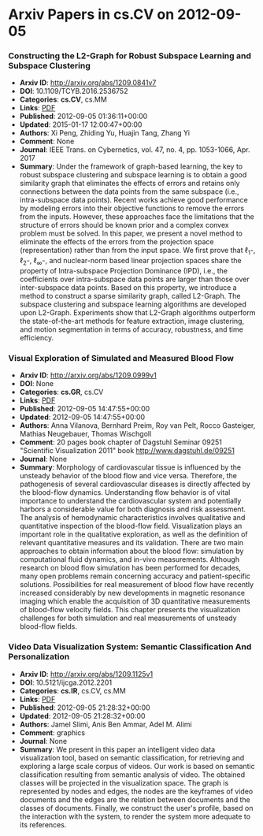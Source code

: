 # Arxiv Papers in cs.CV on 2012-09-05
### Constructing the L2-Graph for Robust Subspace Learning and Subspace Clustering
- **Arxiv ID**: http://arxiv.org/abs/1209.0841v7
- **DOI**: 10.1109/TCYB.2016.2536752
- **Categories**: **cs.CV**, cs.MM
- **Links**: [PDF](http://arxiv.org/pdf/1209.0841v7)
- **Published**: 2012-09-05 01:36:11+00:00
- **Updated**: 2015-01-17 12:00:47+00:00
- **Authors**: Xi Peng, Zhiding Yu, Huajin Tang, Zhang Yi
- **Comment**: None
- **Journal**: IEEE Trans. on Cybernetics, vol. 47, no. 4, pp. 1053-1066, Apr.
  2017
- **Summary**: Under the framework of graph-based learning, the key to robust subspace clustering and subspace learning is to obtain a good similarity graph that eliminates the effects of errors and retains only connections between the data points from the same subspace (i.e., intra-subspace data points). Recent works achieve good performance by modeling errors into their objective functions to remove the errors from the inputs. However, these approaches face the limitations that the structure of errors should be known prior and a complex convex problem must be solved. In this paper, we present a novel method to eliminate the effects of the errors from the projection space (representation) rather than from the input space. We first prove that $\ell_1$-, $\ell_2$-, $\ell_{\infty}$-, and nuclear-norm based linear projection spaces share the property of Intra-subspace Projection Dominance (IPD), i.e., the coefficients over intra-subspace data points are larger than those over inter-subspace data points. Based on this property, we introduce a method to construct a sparse similarity graph, called L2-Graph. The subspace clustering and subspace learning algorithms are developed upon L2-Graph. Experiments show that L2-Graph algorithms outperform the state-of-the-art methods for feature extraction, image clustering, and motion segmentation in terms of accuracy, robustness, and time efficiency.



### Visual Exploration of Simulated and Measured Blood Flow
- **Arxiv ID**: http://arxiv.org/abs/1209.0999v1
- **DOI**: None
- **Categories**: **cs.GR**, cs.CV
- **Links**: [PDF](http://arxiv.org/pdf/1209.0999v1)
- **Published**: 2012-09-05 14:47:55+00:00
- **Updated**: 2012-09-05 14:47:55+00:00
- **Authors**: Anna Vilanova, Bernhard Preim, Roy van Pelt, Rocco Gasteiger, Mathias Neugebauer, Thomas Wischgoll
- **Comment**: 20 pages book chapter of Dagstuhl Seminar 09251 "Scientific
  Visualization 2011" book http://www.dagstuhl.de/09251
- **Journal**: None
- **Summary**: Morphology of cardiovascular tissue is influenced by the unsteady behavior of the blood flow and vice versa. Therefore, the pathogenesis of several cardiovascular diseases is directly affected by the blood-flow dynamics. Understanding flow behavior is of vital importance to understand the cardiovascular system and potentially harbors a considerable value for both diagnosis and risk assessment. The analysis of hemodynamic characteristics involves qualitative and quantitative inspection of the blood-flow field. Visualization plays an important role in the qualitative exploration, as well as the definition of relevant quantitative measures and its validation. There are two main approaches to obtain information about the blood flow: simulation by computational fluid dynamics, and in-vivo measurements. Although research on blood flow simulation has been performed for decades, many open problems remain concerning accuracy and patient-specific solutions. Possibilities for real measurement of blood flow have recently increased considerably by new developments in magnetic resonance imaging which enable the acquisition of 3D quantitative measurements of blood-flow velocity fields. This chapter presents the visualization challenges for both simulation and real measurements of unsteady blood-flow fields.



### Video Data Visualization System: Semantic Classification And Personalization
- **Arxiv ID**: http://arxiv.org/abs/1209.1125v1
- **DOI**: 10.5121/ijcga.2012.2201
- **Categories**: **cs.IR**, cs.CV, cs.MM
- **Links**: [PDF](http://arxiv.org/pdf/1209.1125v1)
- **Published**: 2012-09-05 21:28:32+00:00
- **Updated**: 2012-09-05 21:28:32+00:00
- **Authors**: Jamel Slimi, Anis Ben Ammar, Adel M. Alimi
- **Comment**: graphics
- **Journal**: None
- **Summary**: We present in this paper an intelligent video data visualization tool, based on semantic classification, for retrieving and exploring a large scale corpus of videos. Our work is based on semantic classification resulting from semantic analysis of video. The obtained classes will be projected in the visualization space. The graph is represented by nodes and edges, the nodes are the keyframes of video documents and the edges are the relation between documents and the classes of documents. Finally, we construct the user's profile, based on the interaction with the system, to render the system more adequate to its references.




